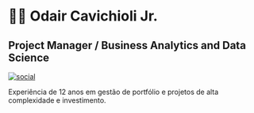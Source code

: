 # :man_technologist: Odair Cavichioli Jr.

## Project Manager / Business Analytics and Data Science

[![social](https://img.shields.io/badge/conectar--blue?style=for-the-badge&logo=linkedin&logoColor=blue)](https://www.linkedin.com/in/lennonalvesdias/)

Experiência de 12 anos em gestão de portfólio e projetos de alta complexidade e investimento. 
